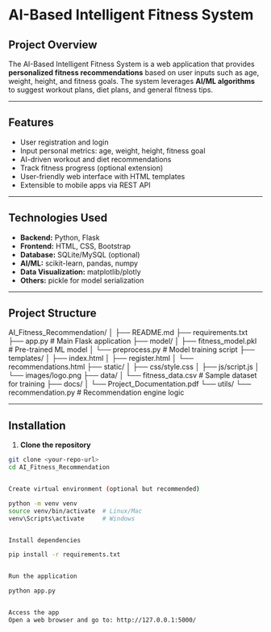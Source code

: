 # AI-Based Intelligent Fitness System

## Project Overview
The AI-Based Intelligent Fitness System is a web application that provides **personalized fitness recommendations** based on user inputs such as age, weight, height, and fitness goals. The system leverages **AI/ML algorithms** to suggest workout plans, diet plans, and general fitness tips.

---

## Features
- User registration and login
- Input personal metrics: age, weight, height, fitness goal
- AI-driven workout and diet recommendations
- Track fitness progress (optional extension)
- User-friendly web interface with HTML templates
- Extensible to mobile apps via REST API

---

## Technologies Used
- **Backend:** Python, Flask
- **Frontend:** HTML, CSS, Bootstrap
- **Database:** SQLite/MySQL (optional)
- **AI/ML:** scikit-learn, pandas, numpy
- **Data Visualization:** matplotlib/plotly
- **Others:** pickle for model serialization

---

## Project Structure

AI_Fitness_Recommendation/
│
├── README.md
├── requirements.txt
├── app.py # Main Flask application
├── model/
│ ├── fitness_model.pkl # Pre-trained ML model
│ └── preprocess.py # Model training script
├── templates/
│ ├── index.html
│ ├── register.html
│ └── recommendations.html
├── static/
│ ├── css/style.css
│ ├── js/script.js
│ └── images/logo.png
├── data/
│ └── fitness_data.csv # Sample dataset for training
├── docs/
│ └── Project_Documentation.pdf
└── utils/
└── recommendation.py # Recommendation engine logic


---

## Installation

1. **Clone the repository**
```bash
git clone <your-repo-url>
cd AI_Fitness_Recommendation


Create virtual environment (optional but recommended)

python -m venv venv
source venv/bin/activate  # Linux/Mac
venv\Scripts\activate     # Windows


Install dependencies

pip install -r requirements.txt


Run the application

python app.py


Access the app
Open a web browser and go to: http://127.0.0.1:5000/
